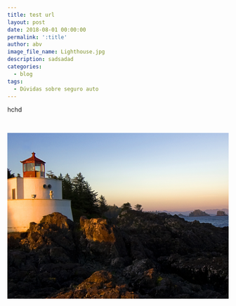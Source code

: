 ```yaml
---
title: test url
layout: post
date: 2018-08-01 00:00:00
permalink: ':title'
author: abv
image_file_name: Lighthouse.jpg
description: sadsadad
categories:
  - blog
tags:
  - Dúvidas sobre seguro auto
---
```


hchd

&nbsp;

![](/uploads/lighthouse.jpg)